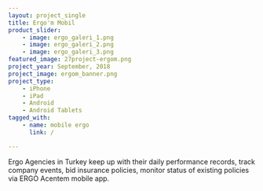 ```yaml
---
layout: project_single
title: Ergo'm Mobil
product_slider:
    - image: ergo_galeri_1.png
    - image: ergo_galeri_2.png
    - image: ergo_galeri_3.png
featured_image: 27project-ergom.png
project_year: September, 2018
project_image: ergom_banner.png
project_type:
    - iPhone
    - iPad
    - Android
    - Android Tablets
tagged_with:
    - name: mobile ergo
      link: /

---
```


Ergo Agencies in Turkey keep up with their daily performance records, track company events, bid insurance policies, monitor status of existing policies via ERGO Acentem mobile app.

